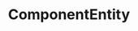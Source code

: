 ---
id: component-entity
label: ComponentEntity
title: ComponentEntity
layout: api
subject: component_entity
---